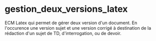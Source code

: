 # gestion_deux_versions_latex
ECM Latex qui permet de gérer deux version d'un document. En l'occurence une version sujet et une version corrigé à destination de la rédaction d'un sujet de TD, d'interrogation, ou de devoir.
